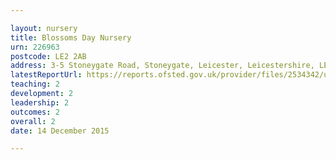 ```yaml
---

layout: nursery
title: Blossoms Day Nursery
urn: 226963
postcode: LE2 2AB
address: 3-5 Stoneygate Road, Stoneygate, Leicester, Leicestershire, LE2 2AB
latestReportUrl: https://reports.ofsted.gov.uk/provider/files/2534342/urn/226963.pdf
teaching: 2
development: 2
leadership: 2
outcomes: 2
overall: 2
date: 14 December 2015

---
```

